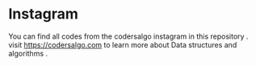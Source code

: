 # Instagram
You can find all codes from the codersalgo instagram in this repository . visit https://codersalgo.com to learn more about Data structures and algorithms .
